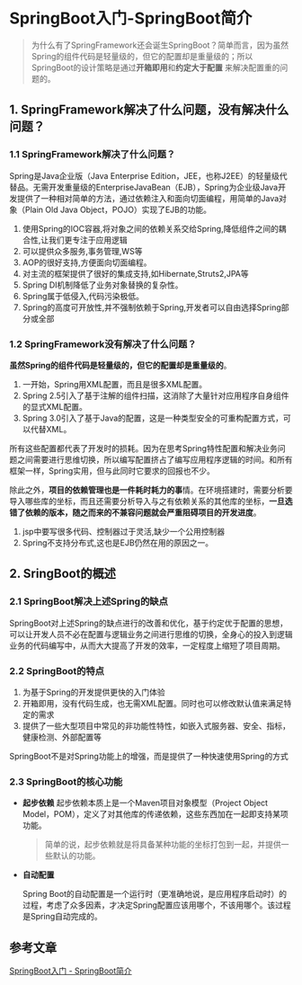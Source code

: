 # SpringBoot入门-SpringBoot简介

>为什么有了SpringFramework还会诞生SpringBoot？简单而言，因为虽然Spring的组件代码是轻量级的，但它的配置却是重量级的；所以SpringBoot的设计策略是通过**开箱即用**和**约定大于配置** 来解决配置重的问题的。

## 1. SpringFramework解决了什么问题，没有解决什么问题？

### 1.1 SpringFramework解决了什么问题？

Spring是Java企业版（Java Enterprise Edition，JEE，也称J2EE）的轻量级代替品。无需开发重量级的EnterpriseJavaBean（EJB），Spring为企业级Java开发提供了一种相对简单的方法，通过依赖注入和面向切面编程，用简单的Java对象（Plain Old Java Object，POJO）实现了EJB的功能。

1. 使用Spring的IOC容器,将对象之间的依赖关系交给Spring,降低组件之间的耦合性,让我们更专注于应用逻辑 
2. 可以提供众多服务,事务管理,WS等
3. AOP的很好支持,方便面向切面编程。 
4. 对主流的框架提供了很好的集成支持,如Hibernate,Struts2,JPA等 
5. Spring DI机制降低了业务对象替换的复杂性。
6. Spring属于低侵入,代码污染极低。 
7. Spring的高度可开放性,并不强制依赖于Spring,开发者可以自由选择Spring部分或全部

### 1.2 SpringFramework没有解决了什么问题？

**虽然Spring的组件代码是轻量级的，但它的配置却是重量级的**。

1. 一开始，Spring用XML配置，而且是很多XML配置。
2. Spring 2.5引入了基于注解的组件扫描，这消除了大量针对应用程序自身组件的显式XML配置。
3. Spring 3.0引入了基于Java的配置，这是一种类型安全的可重构配置方式，可以代替XML。

所有这些配置都代表了开发时的损耗。因为在思考Spring特性配置和解决业务问题之间需要进行思维切换，所以编写配置挤占了编写应用程序逻辑的时间。和所有框架一样，Spring实用，但与此同时它要求的回报也不少。

除此之外，**项目的依赖管理也是一件耗时耗力的事**情。在环境搭建时，需要分析要导入哪些库的坐标，而且还需要分析导入与之有依赖关系的其他库的坐标，**一旦选错了依赖的版本，随之而来的不兼容问题就会严重阻碍项目的开发进度**。

1. jsp中要写很多代码、控制器过于灵活,缺少一个公用控制器 
2. Spring不支持分布式,这也是EJB仍然在用的原因之一。

## 2. SringBoot的概述

### 2.1 SpringBoot解决上述Spring的缺点

SpringBoot对上述Spring的缺点进行的改善和优化，基于约定优于配置的思想，可以让开发人员不必在配置与逻辑业务之间进行思维的切换，全身心的投入到逻辑业务的代码编写中，从而大大提高了开发的效率，一定程度上缩短了项目周期。

### 2.2 SpringBoot的特点

1. 为基于Spring的开发提供更快的入门体验
2. 开箱即用，没有代码生成，也无需XML配置。同时也可以修改默认值来满足特定的需求
3. 提供了一些大型项目中常见的非功能性特性，如嵌入式服务器、安全、指标，健康检测、外部配置等

SpringBoot不是对Spring功能上的增强，而是提供了一种快速使用Spring的方式

### 2.3 SpringBoot的核心功能

- **起步依赖** 起步依赖本质上是一个Maven项目对象模型（Project Object Model，POM），定义了对其他库的传递依赖，这些东西加在一起即支持某项功能。

  > 简单的说，起步依赖就是将具备某种功能的坐标打包到一起，并提供一些默认的功能。

- **自动配置**

  Spring Boot的自动配置是一个运行时（更准确地说，是应用程序启动时）的过程，考虑了众多因素，才决定Spring配置应该用哪个，不该用哪个。该过程是Spring自动完成的。

## 参考文章

[SpringBoot入门 - SpringBoot简介](https://pdai.tech/md/spring/springboot/springboot-x-overview.html)